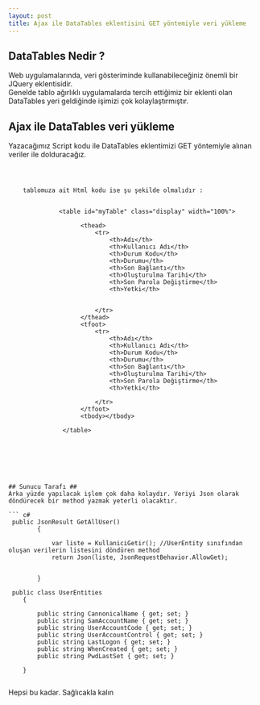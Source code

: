 ```yaml
---
layout: post
title: Ajax ile DataTables eklentisini GET yöntemiyle veri yükleme
---  
```

## DataTables Nedir ? ##
Web uygulamalarında, veri gösteriminde kullanabileceğiniz  önemli bir JQuery eklentisidir.  
Genelde tablo ağırlıklı uygulamalarda tercih ettiğimiz bir eklenti olan DataTables yeri geldiğinde işimizi çok kolaylaştırmıştır.  
## Ajax ile DataTables veri yükleme ##
Yazacağımız Script kodu ile DataTables eklentimizi GET yöntemiyle alınan veriler ile dolduracağız.  


 <script type="text/javascript">
        $(document).ready(function () {
            var table = $("#myTable tbody");
            $.ajax({
                url: '/User/GetAllUser',
                method: "GET",
                xhrFields: {
                    withCredentials:true
                },
                success: function (data) {
                    table.empty();
                    $.each(data, function (a, b) {
                        table.append("<tr><td>"+b.CannonicalName+"</td>"+
                            "<td>"+b.SamAccountName+"</td>"+
                             "<td>"+b.UserAccountCode+"</td>"+
                              "<td>"+b.UserAccountControl+"</td>"+
                               "<td>"+b.LastLogon+"</td>"+
                                "<td>"+b.WhenCreated+"</td>"+
                                 "<td>"+b.PwdLastSet+"</td>"+
                                 "<td> <button class='btn btn-success'>Yetki</button></td></tr>");
                    });

                    $("#myTable").DataTable();
                    }
            })
        });
                          
    </script>

```

   
    
    tablomuza ait Html kodu ise şu şekilde olmalıdır :  
    
    
              <table id="myTable" class="display" width="100%">

                    <thead>
                        <tr>
                            <th>Adı</th>
                            <th>Kullanıcı Adı</th>
                            <th>Durum Kodu</th>
                            <th>Durumu</th>
                            <th>Son Bağlantı</th>
                            <th>Oluşturulma Tarihi</th>
                            <th>Son Parola Değiştirme</th>
                            <th>Yetki</th>


                        </tr>
                    </thead>
                    <tfoot>
                        <tr>
                            <th>Adı</th>
                            <th>Kullanıcı Adı</th>
                            <th>Durum Kodu</th>
                            <th>Durumu</th>
                            <th>Son Bağlantı</th>
                            <th>Oluşturulma Tarihi</th>
                            <th>Son Parola Değiştirme</th>
                            <th>Yetki</th>

                        </tr>
                    </tfoot>
                    <tbody></tbody>

               </table>
    
    
    
    
    
    
    
## Sunucu Tarafı ##
Arka yüzde yapılacak işlem çok daha kolaydır. Veriyi Json olarak döndürecek bir method yazmak yeterli olacaktır.  

``` c# 
 public JsonResult GetAllUser()
        {
            
            var liste = KullaniciGetir(); //UserEntity sınıfından oluşan verilerin listesini döndüren method
            return Json(liste, JsonRequestBehavior.AllowGet);


        }

 public class UserEntities
    {

        public string CannonicalName { get; set; }
        public string SamAccountName { get; set; }
        public string UserAccountCode { get; set; }
        public string UserAccountControl { get; set; }
        public string LastLogon { get; set; }
        public string WhenCreated { get; set; }
        public string PwdLastSet { get; set; }

    }


```


 
 Hepsi bu kadar. Sağlıcakla kalın 



